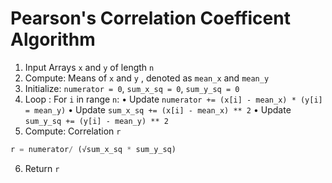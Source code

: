 # Pearson's Correlation Coefficent Algorithm
1. Input Arrays `x` and `y` of length `n`
2. Compute: Means of `x` and `y` , denoted as `mean_x` and `mean_y`
3. Initialize: `numerator = 0`, `sum_x_sq = 0`, `sum_y_sq = 0`
4. Loop : For `i` in range `n`:
    • Update `numerator += (x[i] - mean_x) * (y[i] = mean_y)`
    • Update `sum_x_sq += (x[i] - mean_x) ** 2`
    • Update `sum_y_sq += (y[i] - mean_y) ** 2`
5. Compute: Correlation `r`
```python
r = numerator/ (√sum_x_sq * sum_y_sq)
```
6. Return `r`